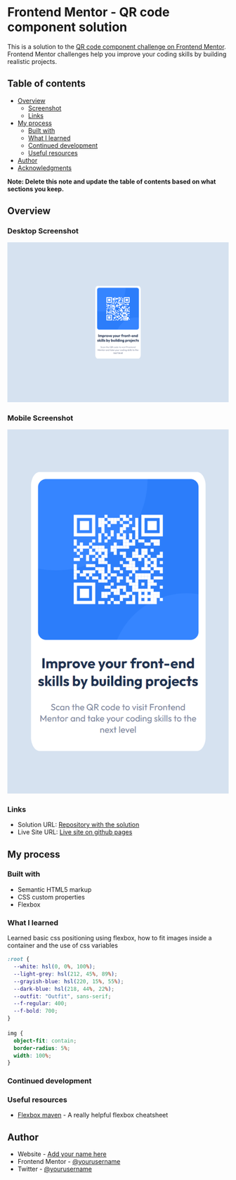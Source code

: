 # Frontend Mentor - QR code component solution

This is a solution to the [QR code component challenge on Frontend Mentor](https://www.frontendmentor.io/challenges/qr-code-component-iux_sIO_H). Frontend Mentor challenges help you improve your coding skills by building realistic projects.

## Table of contents

- [Overview](#overview)
  - [Screenshot](#screenshot)
  - [Links](#links)
- [My process](#my-process)
  - [Built with](#built-with)
  - [What I learned](#what-i-learned)
  - [Continued development](#continued-development)
  - [Useful resources](#useful-resources)
- [Author](#author)
- [Acknowledgments](#acknowledgments)

**Note: Delete this note and update the table of contents based on what sections you keep.**

## Overview

### Desktop Screenshot

![](/screenshot.png)

### Mobile Screenshot

![](/mobile_screenshot.png)

### Links

- Solution URL: [Repository with the solution](https://github.com/nicolasfig/qr-code-component-main)
- Live Site URL: [Live site on github pages](https://nicolasfig.github.io/qr-code-component-main/)

## My process

### Built with

- Semantic HTML5 markup
- CSS custom properties
- Flexbox

### What I learned

Learned basic css positioning using flexbox, how to fit images inside a container and the use of css variables

```css
:root {
  --white: hsl(0, 0%, 100%);
  --light-grey: hsl(212, 45%, 89%);
  --grayish-blue: hsl(220, 15%, 55%);
  --dark-blue: hsl(218, 44%, 22%);
  --outfit: "Outfit", sans-serif;
  --f-regular: 400;
  --f-bold: 700;
}

img {
  object-fit: contain;
  border-radius: 5%;
  width: 100%;
}
```

### Continued development

### Useful resources

- [Flexbox maven](https://flexbox.malven.co/) - A really helpful flexbox cheatsheet

## Author

- Website - [Add your name here](https://www.your-site.com)
- Frontend Mentor - [@yourusername](https://www.frontendmentor.io/profile/yourusername)
- Twitter - [@yourusername](https://www.twitter.com/yourusername)
